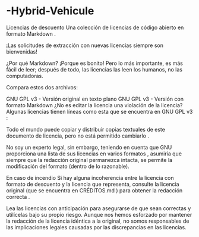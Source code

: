 # -Hybrid-Vehicule
Licencias de descuento
Una colección de licencias de código abierto en formato Markdown .

¡Las solicitudes de extracción con nuevas licencias siempre son bienvenidas!

¿Por qué Markdown?
¡Porque es bonito! Pero lo más importante, es más fácil de leer; después de todo, las licencias las leen los humanos, no las computadoras.

Compara estos dos archivos:

GNU GPL v3 - Versión original en texto plano
GNU GPL v3 - Versión con formato Markdown
¿No es editar la licencia una violación de la licencia?
Algunas licencias tienen líneas como esta que se encuentra en GNU GPL v3 :

Todo el mundo puede copiar y distribuir copias textuales de este documento de licencia, pero no está permitido cambiarlo .

No soy un experto legal, sin embargo, teniendo en cuenta que GNU proporciona una lista de sus licencias en varios formatos , asumiría que siempre que la redacción original permanezca intacta, se permite la modificación del formato (dentro de lo razonable).

En caso de incendio
Si hay alguna incoherencia entre la licencia con formato de descuento y la licencia que representa, consulte la licencia original (que se encuentra en CRÉDITOS.md ) para obtener la redacción correcta .

Lea las licencias con anticipación para asegurarse de que sean correctas y utilícelas bajo su propio riesgo. Aunque nos hemos esforzado por mantener la redacción de la licencia idéntica a la original, no somos responsables de las implicaciones legales causadas por las discrepancias en las licencias.
